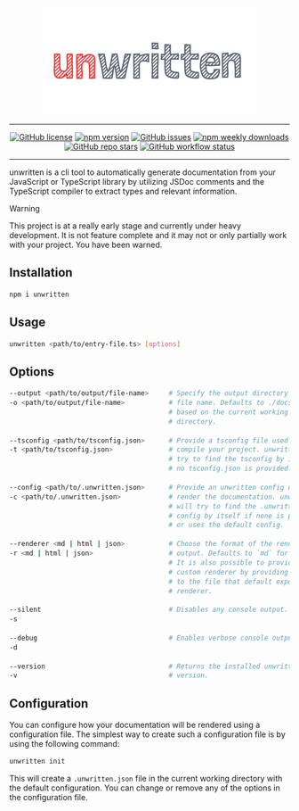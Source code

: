 <div align="center">
  <picture>
    <source media="(prefers-color-scheme: dark)" srcset="assets/unwritten-dark.svg">
    <source media="(prefers-color-scheme: light)" srcset="assets/unwritten-light.svg">
    <img alt="unwritten" src="assets/unwritten.svg">
  </picture>
</div>

---

<div align="center">

  [![GitHub license](https://img.shields.io/github/license/schoero/unwritten?style=flat-square&labelColor=454c5c&color=00AD51)](https://github.com/schoero/unwritten/blob/main/LICENSE)
  [![npm version](https://img.shields.io/npm/v/unwritten?style=flat-square&labelColor=454c5c&color=00AD51)](https://www.npmjs.com/package/unwritten?activeTab=versions)
  [![GitHub issues](https://img.shields.io/github/issues/schoero/unwritten?style=flat-square&labelColor=454c5c&color=00AD51)](https://github.com/schoero/unwritten/issues)
  [![npm weekly downloads](https://img.shields.io/npm/dw/unwritten?style=flat-square&labelColor=454c5c&color=00AD51)](https://www.npmjs.com/package/unwritten?activeTab=readme)
  [![GitHub repo stars](https://img.shields.io/github/stars/schoero/unwritten?style=flat-square&labelColor=454c5c&color=00AD51)](https://github.com/schoero/unwritten/stargazers)
  [![GitHub workflow status](https://img.shields.io/github/actions/workflow/status/schoero/unwritten/ci.yml?event=push&style=flat-square&labelColor=454c5c&color=00AD51)](https://github.com/schoero/unwritten/actions?query=workflow%3ACI)

</div>

---

unwritten is a cli tool to automatically generate documentation from your JavaScript or TypeScript library by utilizing JSDoc comments and the TypeScript compiler to extract types and relevant information.

> [!WARNING]
>
> This project is at a really early stage and currently under heavy development. It is not feature complete and it may not or only partially work with your project. You have been warned.

## Installation

```sh
npm i unwritten
```

## Usage

```sh
unwritten <path/to/entry-file.ts> [options]
```

## Options

```sh
--output <path/to/output/file-name>     # Specify the output directory and the
-o <path/to/output/file-name>           # file name. Defaults to ./docs/api 
                                        # based on the current working 
                                        # directory.

--tsconfig <path/to/tsconfig.json>      # Provide a tsconfig file used to
-t <path/to/tsconfig.json>              # compile your project. unwritten will
                                        # try to find the tsconfig by itself if
                                        # no tsconfig.json is provided.

--config <path/to/.unwritten.json>      # Provide an unwritten config used to
-c <path/to/.unwritten.json>            # render the documentation. unwritten
                                        # will try to find the .unwritten.json
                                        # config by itself if none is provided
                                        # or uses the default config.

--renderer <md | html | json>           # Choose the format of the rendered 
-r <md | html | json>                   # output. Defaults to `md` for markdown.
                                        # It is also possible to provide a
                                        # custom renderer by providing the path
                                        # to the file that default exports the 
                                        # renderer.

--silent                                # Disables any console output.
-s

--debug                                 # Enables verbose console output.
-d

--version                               # Returns the installed unwritten
-v                                      # version.
```

## Configuration

You can configure how your documentation will be rendered using a configuration file. The simplest way to create such a configuration file is by using the following command:

```sh
unwritten init
```

This will create a `.unwritten.json` file in the current working directory with the default configuration. You can change or remove any of the options in the configuration file.
